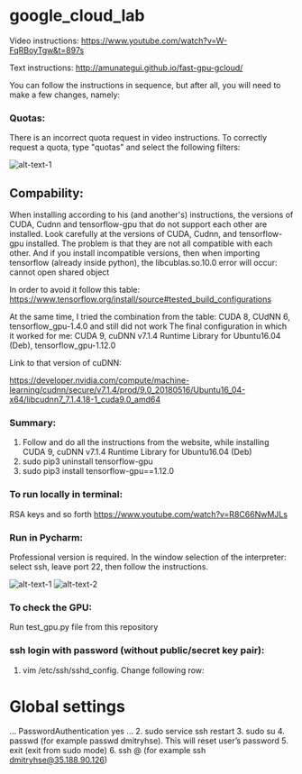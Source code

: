 # google_cloud_lab
Video instructions: https://www.youtube.com/watch?v=W-FqRBoyTgw&t=897s

Text instructions: http://amunategui.github.io/fast-gpu-gcloud/

You can follow the instructions in sequence, but after all, you will need to make a few changes, namely:

### Quotas:

There is an incorrect quota request in video instructions. To correctly request a quota, type "quotas" and select the following filters:

![alt-text-1](https://i.ibb.co/C8F82Mh/1.png "title-1")

## Compability:

When installing according to his (and another's) instructions, the versions of CUDA, Cudnn and tensorflow-gpu that do not support each other are installed. Look carefully at the versions of CUDA, Cudnn, and tensorflow-gpu installed. The problem is that they are not all compatible with each other. And if you install incompatible versions, then when importing tensorflow (already inside python), the libcublas.so.10.0 error will occur: cannot open shared object

In order to avoid it follow this table: https://www.tensorflow.org/install/source#tested_build_configurations

At the same time, I tried the combination from the table: CUDA 8, CUdNN 6, tensorflow_gpu-1.4.0 and still did not work
The final configuration in which it worked for me: CUDA 9, cuDNN v7.1.4 Runtime Library for Ubuntu16.04 (Deb), tensorflow_gpu-1.12.0

Link to that version of cuDNN:

https://developer.nvidia.com/compute/machine-learning/cudnn/secure/v7.1.4/prod/9.0_20180516/Ubuntu16_04-x64/libcudnn7_7.1.4.18-1_cuda9.0_amd64


### Summary: 
1) Follow and do all the instructions from the website, while installing CUDA 9, cuDNN v7.1.4 Runtime Library for Ubuntu16.04 (Deb)
2) sudo pip3 uninstall tensorflow-gpu
3) sudo pip3 install tensorflow-gpu==1.12.0


### To run locally in terminal: 
RSA keys and so forth
https://www.youtube.com/watch?v=R8C66NwMJLs

### Run in Pycharm:
Professional version is required. In the window selection of the interpreter: select ssh, leave port 22, then follow the instructions.

![alt-text-1](https://i.ibb.co/jyZFc6c/2.png "title-1") ![alt-text-2]( "title-2")


### To check the GPU:
Run test_gpu.py file from this repository

### ssh login with password (without public/secret key pair):
1. vim /etc/ssh/sshd_config. Change following row: 
# Global settings
…
PasswordAuthentication yes
…
2. sudo service ssh restart
3. sudo su
4. passwd <username> (for example passwd dmitryhse). This will reset user’s password
5. exit (exit from sudo mode)
6. ssh <login>@<ip> (for example ssh dmitryhse@35.188.90.126)


